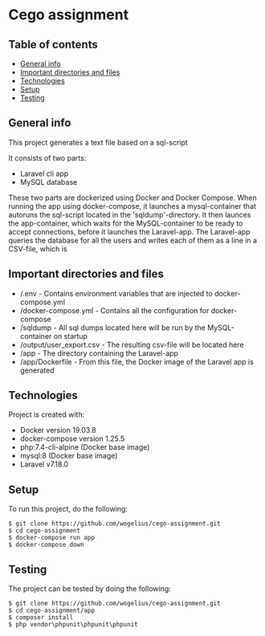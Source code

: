 # Cego assignment

## Table of contents
* [General info](#general-info)
* [Important directories and files](#important-directories-and-files)
* [Technologies](#technologies)
* [Setup](#setup)
* [Testing](#testing)

## General info
This project generates a text file based on a sql-script

It consists of two parts:
* Laravel cli app
* MySQL database

These two parts are dockerized using Docker and Docker Compose.
When running the app using docker-compose, it launches a mysql-container that autoruns the sql-script located in the 'sqldump'-directory.
It then launces the app-container, which waits for the MySQL-container to be ready to accept connections, before it launches the Laravel-app.
The Laravel-app queries the database for all the users and writes each of them as a line in a CSV-file, which is 

## Important directories and files
* /.env - Contains environment variables that are injected to docker-compose.yml
* /docker-compose.yml - Contains all the configuration for docker-compose
* /sqldump - All sql dumps located here will be run by the MySQL-container on startup
* /output/user_export.csv - The resulting csv-file will be located here
* /app - The directory containing the Laravel-app
* /app/Dockerfile - From this file, the Docker image of the Laravel app is generated

## Technologies
Project is created with:
* Docker version 19.03.8
* docker-compose version 1.25.5
* php:7.4-cli-alpine (Docker base image)
* mysql:8 (Docker base image)
* Laravel v7.18.0

## Setup
To run this project, do the following:

```
$ git clone https://github.com/wogelius/cego-assignment.git
$ cd cego-assignment
$ docker-compose run app
$ docker-compose down
```

## Testing
The project can be tested by doing the following:

```
$ git clone https://github.com/wogelius/cego-assignment.git
$ cd cego-assignment/app
$ composer install
$ php vendor\phpunit\phpunit\phpunit
```

